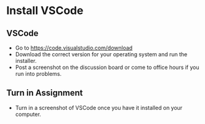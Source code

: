 # Install VSCode

## VSCode

* Go to https://code.visualstudio.com/download
* Download the correct version for your operating system and run the installer.
* Post a screenshot on the discussion board or come to office hours if you run into problems.

## Turn in Assignment

* Turn in a screenshot of VSCode once you have it installed on your computer.
